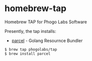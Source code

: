 # homebrew-tap

Homebrew TAP for Phogo Labs Software

Presently, the tap installs:

- [parcel](https://github.com/phogolabs/parcel) - Golang Resournce Bundler

```console
$ brew tap phogolabs/tap
$ brew install parcel
```
